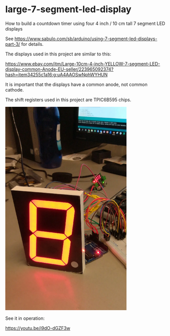 # large-7-segment-led-display
How to build a countdown timer using four 4 inch / 10 cm tall 7 segment LED displays

See https://www.sabulo.com/sb/arduino/using-7-segment-led-displays-part-3/ for details.

The displays used in this project are similar to this:

https://www.ebay.com/itm/Large-10cm-4-inch-YELLOW-7-segment-LED-display-common-Anode-EU-seller/223965092374?hash=item34255c1a16:g:uA4AAOSwNphWYHUN

It is important that the displays have a common anode, not common cathode.

The shift registers used in this project are TPIC6B595 chips.

![ESP_32_listening](four-inch-led-digit.png)

See it in operation:

https://youtu.be/i9dO-dGZF3w
